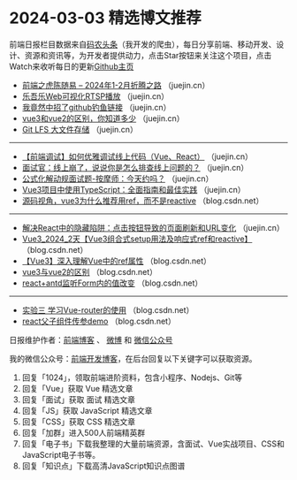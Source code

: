 # 2024-03-03 精选博文推荐

前端日报栏目数据来自[码农头条](http://toutiao.qdkfweb.cn/)（我开发的爬虫），每日分享前端、移动开发、设计、资源和资讯等，为开发者提供动力，点击Star按钮来关注这个项目，点击Watch来收听每日的更新[Github主页](https://github.com/kujian/frontendDaily)
* [前端之虎陈随易 &#8211; 2024年1-2月折腾之路](https://juejin.cn/post/7341009240457592870) （juejin.cn）
* [乐吾乐Web可视化RTSP播放](https://juejin.cn/post/7340851499717689380) （juejin.cn）
* [我竟然中招了github钓鱼链接](https://juejin.cn/post/7340208335983296538) （juejin.cn）
* [vue3和vue2的区别，你知道多少](https://juejin.cn/post/7340676808436563987) （juejin.cn）
* [Git LFS 大文件存储](https://juejin.cn/post/7340599106786525211) （juejin.cn）

***
* [【前端调试】如何优雅调试线上代码（Vue、React）](https://juejin.cn/post/7340478055913963570) （juejin.cn）
* [面试官：线上崩了，说说你是怎么排查线上问题的？](https://juejin.cn/post/7340900764364505100) （juejin.cn）
* [公式化解动规面试题-按摩师：今天约吗？](https://juejin.cn/post/7340945113859866643) （juejin.cn）
* [Vue3项目中使用TypeScript：全面指南和最佳实践](https://juejin.cn/post/7340836136207925286) （juejin.cn）
* [源码视角，vue3为什么推荐用ref，而不是reactive](https://blog.csdn.net/qq_36877763/article/details/136418490) （blog.csdn.net）

***
* [解决React中的隐藏陷阱：点击按钮导致的页面刷新和URL变化](https://juejin.cn/post/7340539136897318938) （juejin.cn）
* [Vue3_2024_2天【Vue3组合式setup用法及响应式ref和reactive】](https://blog.csdn.net/qq_41930094/article/details/136420408) （blog.csdn.net）
* [【Vue3】深入理解Vue中的ref属性](https://blog.csdn.net/null18/article/details/136271284) （blog.csdn.net）
* [vue3与vue2的区别](https://blog.csdn.net/zzx262625/article/details/136424767) （blog.csdn.net）
* [react+antd监听Form内的值改变](https://blog.csdn.net/weixin_42408904/article/details/136414750) （blog.csdn.net）

***
* [实验三 学习Vue-router的使用](https://blog.csdn.net/m0_73502929/article/details/136413163) （blog.csdn.net）
* [react父子组件传参demo](https://blog.csdn.net/weixin_42124894/article/details/136412279) （blog.csdn.net）

日报维护作者：[前端博客](https://qdkfweb.cn/) 、 [微博](http://weibo.com/kujian) 和 [微信公众号](https://open.weixin.qq.com/qr/code?username=caibaojian_com)

我的微信公众号：[前端开发博客](https://open.weixin.qq.com/qr/code?username=caibaojian_com)，在后台回复以下关键字可以获取资源。

1. 回复「1024」，领取前端进阶资料，包含小程序、Nodejs、Git等
2. 回复「Vue」获取 Vue 精选文章
3. 回复「面试」获取 面试 精选文章
4. 回复「JS」获取 JavaScript 精选文章
5. 回复「CSS」获取 CSS 精选文章
6. 回复「加群」进入500人前端精英群
7. 回复「电子书」下载我整理的大量前端资源，含面试、Vue实战项目、CSS和JavaScript电子书等。
8. 回复「知识点」下载高清JavaScript知识点图谱